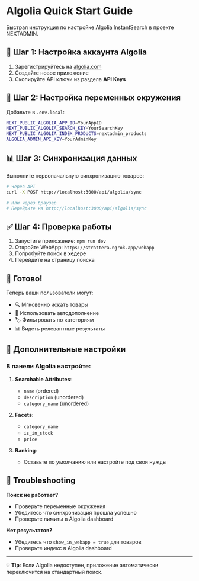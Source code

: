 # Algolia Quick Start Guide

Быстрая инструкция по настройке Algolia InstantSearch в проекте NEXTADMIN.

## 🚀 Шаг 1: Настройка аккаунта Algolia

1. Зарегистрируйтесь на [algolia.com](https://www.algolia.com/)
2. Создайте новое приложение
3. Скопируйте API ключи из раздела **API Keys**

## 🔧 Шаг 2: Настройка переменных окружения

Добавьте в `.env.local`:

```bash
NEXT_PUBLIC_ALGOLIA_APP_ID=YourAppID
NEXT_PUBLIC_ALGOLIA_SEARCH_KEY=YourSearchKey
NEXT_PUBLIC_ALGOLIA_INDEX_PRODUCTS=nextadmin_products
ALGOLIA_ADMIN_API_KEY=YourAdminKey
```

## 📊 Шаг 3: Синхронизация данных

Выполните первоначальную синхронизацию товаров:

```bash
# Через API
curl -X POST http://localhost:3000/api/algolia/sync

# Или через браузер
# Перейдите на http://localhost:3000/api/algolia/sync
```

## ✅ Шаг 4: Проверка работы

1. Запустите приложение: `npm run dev`
2. Откройте WebApp: `https://strattera.ngrok.app/webapp`
3. Попробуйте поиск в хедере
4. Перейдите на страницу поиска

## 📱 Готово!

Теперь ваши пользователи могут:
- 🔍 Мгновенно искать товары
- 📝 Использовать автодополнение
- 🏷️ Фильтровать по категориям
- 📊 Видеть релевантные результаты

## 🔧 Дополнительные настройки

### В панели Algolia настройте:

1. **Searchable Attributes**:
   - `name` (ordered)
   - `description` (unordered)
   - `category_name` (unordered)

2. **Facets**:
   - `category_name`
   - `is_in_stock`
   - `price`

3. **Ranking**:
   - Оставьте по умолчанию или настройте под свои нужды

## 🚨 Troubleshooting

**Поиск не работает?**
- Проверьте переменные окружения
- Убедитесь что синхронизация прошла успешно
- Проверьте лимиты в Algolia dashboard

**Нет результатов?**
- Убедитесь что `show_in_webapp = true` для товаров
- Проверьте индекс в Algolia dashboard

---

💡 **Tip**: Если Algolia недоступен, приложение автоматически переключится на стандартный поиск. 